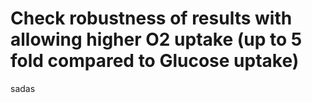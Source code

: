 # Check robustness of results with allowing higher O2 uptake (up to 5 fold compared to Glucose uptake)
sadas
